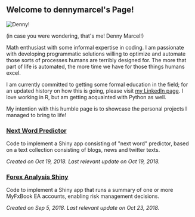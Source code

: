 ## Welcome to dennymarcel's Page!

![Denny!](https://avatars3.githubusercontent.com/u/12802916?s=150)

(in case you were wondering, that's me! Denny Marcel!)

Math enthusiast with some informal expertise in coding. I am passionate with developing programmatic solutions willing to optimize and automate those sorts of processes humans are terribly designed for. The more that part of life is automated, the more time we have for those things humans excel. 

I am currently committed to getting some formal education in the field; for an updated history on how this is going, please visit [my LinkedIn page](https://www.linkedin.com/in/denny-seccon-7168355a/). I love working in R, but am getting acquainted with Python as well.

My intention with this humble page is to showcase the personal projects I managed to bring to life!

### [Next Word Predictor](https://dennymarcels.github.io/NextWordPredictor/)
Code to implement a Shiny app consisting of "next word" predictor, based on a text collection consisting of blogs, news and twitter texts.

*Created on Oct 19, 2018. Last relevant update on Oct 19, 2018.*

### [Forex Analysis Shiny](https://dennymarcels.github.io/ForexAnalysisShiny/)
Code to implement a Shiny app that runs a summary of one or more MyFxBook EA accounts, enabling risk management decisions.

*Created on Sep 5, 2018. Last relevant update on Oct 23, 2018.*
